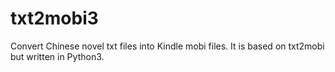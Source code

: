 # txt2mobi3
Convert Chinese novel txt files into Kindle mobi files. It is based on txt2mobi but written in Python3.
